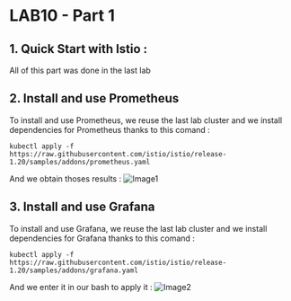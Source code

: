 # LAB10 - Part 1

## 1. Quick Start with Istio : 

All of this part was done in the last lab

## 2. Install and use Prometheus

To install and use Prometheus, we reuse the last lab cluster and we install dependencies for Prometheus thanks to this comand : 
```
kubectl apply -f https://raw.githubusercontent.com/istio/istio/release-1.20/samples/addons/prometheus.yaml
```

And we obtain thoses results : 
![Image1](C:\Users\alexb\OneDrive\Bureau\starrr\labs\lab10\images_lab10\Image1.png)


## 3. Install and use Grafana

To install and use Grafana, we reuse the last lab cluster and we install dependencies for Grafana thanks to this comand : 
```
kubectl apply -f https://raw.githubusercontent.com/istio/istio/release-1.20/samples/addons/grafana.yaml
```

And we enter it in our bash to apply it  : 
![Image2](C:\Users\alexb\OneDrive\Bureau\starrr\labs\lab10\images_lab10\Image2.png)